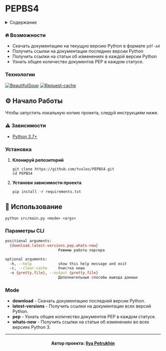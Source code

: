 # PEPBS4

<details>
  <summary>Содержание</summary>
  <ul>
    <li>
      <a href="#описание">Описание</a>
      <ul>
        <li><a href="#-возможности">Возможности</a></li>
        <li><a href="#технологии">Технологии</a></li>
      </ul>
    </li>
    <li>
      <a href="#-начало-работы">Начало работы</a>
      <ul>
          <li><a href="#-зависимости">Зависимости</a></li>
          <li><a href="#установка">Установка</a></li>
      </ul>
    </li>
    <li>
      <a href="#-использование">Использование</a>
      <ul>
        <li><a href="#параметры-cli">Параметры CLI</a></li>
        <li><a href="#mode">Mode</a></li>
      </ul>
    </li>
    <li><a href="#автор-проекта-ilya-petrukhin">Автор проекта</a></li>
  </ul>
</details>

<a name="описание"></a>

### 🔥 Возможности

- Скачать документацию на текущую версию Python в формате `pdf-a4`
- Получить ссылки на документации последних версии Python
- Получить ссылки на статьи об изменениях в каждой версии Python
- Узнать общее количество документов PEP в каждом статусе.

### Технологии

[![BeautifulSoup][BS4-badge]][BS4-url]
[![Request-cache][Request-cache-badge]][Request-cache-url]

## ⚙ Начало Работы

Чтобы запустить локальную копию проекта, следуй инструкциям ниже.

### ⚠ Зависимости

- [Python 3.7+][Python-url]

### Установка

1. **Клонируй репозиторий**

    ```shell
    git clone https://github.com/tvules/PEPBS4.git
    cd PEPBS4
    ```

2. **Установи зависимости проекта**

    ```shell
    pip install -r requirements.txt
    ```

## 👀 Использование

```shell
python src/main.py <mode> <args>
```

### Параметры CLI

```bash
positional arguments:
  {download,latest-versions,pep,whats-new}
                        Режимы работы парсера

optional arguments:
  -h, --help            show this help message and exit
  -c, --clear-cache     Очистка кеша
  -o {pretty,file}, --output {pretty,file}
                        Дополнительные способы вывода данных
```

### Mode

- **download** - Скачать документацию последней версии Python.
- **latest-versions** - Получить ссылки на документации всех версий Python.
- **pep** - Узнать общее количество документов PEP в каждом статусе.
- **whats-new** - Получить ссылки на статьи об изменениях во всех версиях
  Python 3.

---

<h4 align="center">
Автор проекта: <a href="https://github.com/tvules">Ilya Petrukhin</a>
</h4>

<!-- MARKDOWN BADGES & URLs -->

[Python-url]: https://www.python.org/

[BS4-url]: https://beautiful-soup-4.readthedocs.io

[BS4-badge]: https://img.shields.io/badge/Beautifulsoup4-808080?style=for-the-badge

[Request-cache-url]: https://requests-cache.readthedocs.io

[Request-cache-badge]: https://img.shields.io/badge/Requests--Cache-5fb7ff?style=for-the-badge
